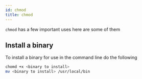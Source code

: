 ```yaml
---
id: chmod
title: chmod
---
```


`chmod` has a few important uses here are some of them


## Install a binary

To install a binary for use in the command line do the following

```bash
chomd +x <binary to install>
mv <binary to install> /usr/local/bin
```